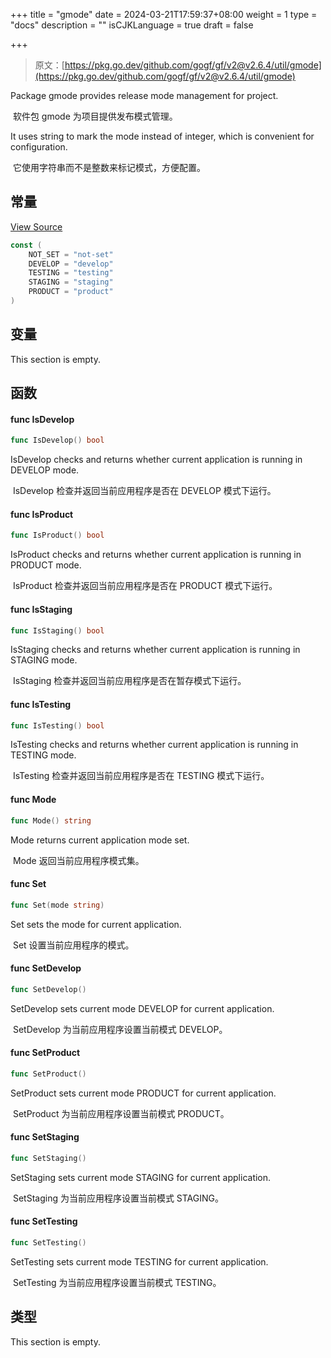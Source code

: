 +++
title = "gmode"
date = 2024-03-21T17:59:37+08:00
weight = 1
type = "docs"
description = ""
isCJKLanguage = true
draft = false

+++

> 原文：[https://pkg.go.dev/github.com/gogf/gf/v2@v2.6.4/util/gmode](https://pkg.go.dev/github.com/gogf/gf/v2@v2.6.4/util/gmode)

Package gmode provides release mode management for project.

​	软件包 gmode 为项目提供发布模式管理。

It uses string to mark the mode instead of integer, which is convenient for configuration.

​	它使用字符串而不是整数来标记模式，方便配置。

## 常量

[View Source](https://github.com/gogf/gf/blob/v2.6.4/util/gmode/gmode.go#L18)

```go
const (
	NOT_SET = "not-set"
	DEVELOP = "develop"
	TESTING = "testing"
	STAGING = "staging"
	PRODUCT = "product"
)
```

## 变量

This section is empty.

## 函数

#### func IsDevelop

```go
func IsDevelop() bool
```

IsDevelop checks and returns whether current application is running in DEVELOP mode.

​	IsDevelop 检查并返回当前应用程序是否在 DEVELOP 模式下运行。

#### func IsProduct

```go
func IsProduct() bool
```

IsProduct checks and returns whether current application is running in PRODUCT mode.

​	IsProduct 检查并返回当前应用程序是否在 PRODUCT 模式下运行。

#### func IsStaging

```go
func IsStaging() bool
```

IsStaging checks and returns whether current application is running in STAGING mode.

​	IsStaging 检查并返回当前应用程序是否在暂存模式下运行。

#### func IsTesting

```go
func IsTesting() bool
```

IsTesting checks and returns whether current application is running in TESTING mode.

​	IsTesting 检查并返回当前应用程序是否在 TESTING 模式下运行。

#### func Mode

```go
func Mode() string
```

Mode returns current application mode set.

​	Mode 返回当前应用程序模式集。

#### func Set

```go
func Set(mode string)
```

Set sets the mode for current application.

​	Set 设置当前应用程序的模式。

#### func SetDevelop

```go
func SetDevelop()
```

SetDevelop sets current mode DEVELOP for current application.

​	SetDevelop 为当前应用程序设置当前模式 DEVELOP。

#### func SetProduct

```go
func SetProduct()
```

SetProduct sets current mode PRODUCT for current application.

​	SetProduct 为当前应用程序设置当前模式 PRODUCT。

#### func SetStaging

```go
func SetStaging()
```

SetStaging sets current mode STAGING for current application.

​	SetStaging 为当前应用程序设置当前模式 STAGING。

#### func SetTesting

```go
func SetTesting()
```

SetTesting sets current mode TESTING for current application.

​	SetTesting 为当前应用程序设置当前模式 TESTING。

## 类型

This section is empty.